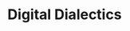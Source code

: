 ---
layout: ../../../../layout/Works.astro
title: 'Digital Dialectics'
order: 3
qqVideoId: ["i30328bakeh"]
---